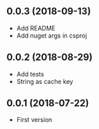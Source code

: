 ## 0.0.3 (2018-09-13)

- Add README
- Add nuget args in csproj

## 0.0.2 (2018-08-29)

- Add tests
- String as cache key

## 0.0.1 (2018-07-22)

- First version